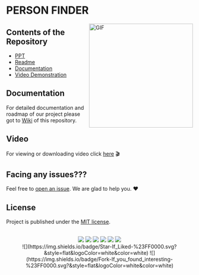 <h1>PERSON FINDER</h1>

<img align="right" alt="GIF" height=280 src="https://image.freepik.com/free-vector/people-search-concept-illustration_114360-2656.jpg" />


## Contents of the Repository
- [PPT](https://github.com/Person-Finder/person-finder/blob/master/PPT.pptx)
- [Readme](https://github.com/Person-Finder/person-finder#readme)
- [Documentation](https://github.com/Person-Finder/person-finder#documentation)
- [Video Demonstration](https://github.com/Person-Finder/person-finder#video)

## Documentation
For detailed documentation and roadmap of our project please got to [Wiki](https://github.com/Person-Finder/person-finder/wiki) of this repository.

## Video
For viewing or downloading video click [here](https://github.com/Person-Finder/person-finder/blob/master/VIDEO%20DEMO.mp4) :clapper:

## Facing any issues???

Feel free to [open an issue](https://github.com/Person-Finder/person-finder/issues/new?assignees=&labels=Query&title=Query). We are glad to help you. ❤️

## License
Project is published under the [MIT license](https://github.com/Person-Finder/person-finder/blob/master/LICENSE).

<br>

<div align="center">
<a href="https://github.com/Person-Finder/person-finder/stargazers"><img src="https://img.shields.io/github/stars/Person-Finder/person-finder?style=flat"/></a>
<a href="https://github.com/Person-Finder/person-finder/network/members"><img src="https://img.shields.io/github/forks/Person-Finder/person-finder?style=flat"/></a>
<a href="https://github.com/Person-Finder/person-finder/pulls"><img src="https://img.shields.io/github/issues-pr/Person-Finder/person-finder?style=flat?color=yellow"/></a>
<a href="https://github.com/Person-Finder/person-finder/issues"><img src="https://img.shields.io/github/issues/Person-Finder/person-finder?style=flat"/></a>
<a href="https://github.com/Person-Finder/person-finder/graphs/contributors"><img src="https://img.shields.io/github/contributors/Person-Finder/person-finder?color=orange"/></a>
<a href="https://github.com/Person-Finder/person-finder/blob/master/LICENSE"><img src="https://img.shields.io/github/license/Person-Finder/person-finder?color=1abc9c"/></a>
<br>
![](https://img.shields.io/badge/Star-If_Liked-%23FF0000.svg?&style=flat&logoColor=white&color=white)
![](https://img.shields.io/badge/Fork-If_you_found_interesting-%23FF0000.svg?&style=flat&logoColor=white&color=white)<br>
</div>  






